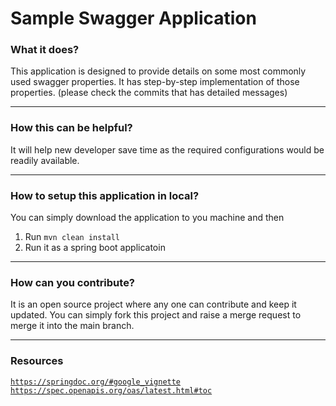 # Sample Swagger Application

### What it does?
This application is designed to provide details on some most commonly used swagger properties. 
It has step-by-step implementation of those properties. (please check the commits that has detailed messages)

---

### How this can be helpful?
It will help new developer save time as the required configurations would be readily available.

---

### How to setup this application in local?
You can simply download the application to you machine and then
1. Run `mvn clean install`
2. Run it as a spring boot applicatoin

---

### How can you contribute?
It is an open source project where any one can contribute and keep it updated. You can simply
fork this project and raise a merge request to merge it into the main branch.

---

### Resources
[`https://springdoc.org/#google_vignette`](https://springdoc.org/#google_vignette)
[`https://spec.openapis.org/oas/latest.html#toc`](https://spec.openapis.org/oas/latest.html#toc)


